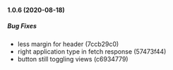 #### 1.0.6 (2020-08-18)

##### Bug Fixes

*  less margin for header (7ccb29c0)
*  right application type in fetch response (57473f44)
*  button still toggling views (c6934779)

